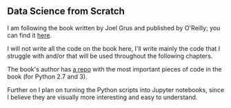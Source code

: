 ## Data Science from Scratch

I am following the book written by Joel Grus and published by O'Reilly; you can find it [here](http://shop.oreilly.com/product/0636920033400.do).

I will not write all the code on the book here, I'll write mainly the code that I struggle with and/or that will be used throughout the following chapters.

The book's author has [a repo](https://github.com/joelgrus/data-science-from-scratch) with the most important pieces of code in the book (for Python 2.7 and 3).

Further on I plan on turning the Python scripts into Jupyter notebooks, since I believe they are visually more interesting and easy to understand.